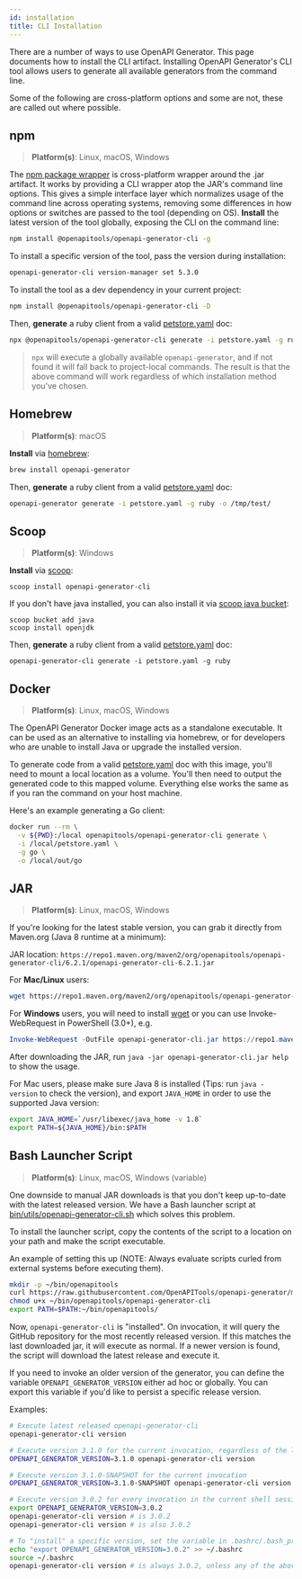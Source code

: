 ```yaml
---
id: installation
title: CLI Installation
---
```


There are a number of ways to use OpenAPI Generator. This page documents how to install the CLI artifact.
Installing OpenAPI Generator's CLI tool allows users to generate all available generators from the command line.

Some of the following are cross-platform options and some are not, these are called out where possible.

## npm

> **Platform(s)**: Linux, macOS, Windows

The [npm package wrapper](https://github.com/openapitools/openapi-generator-cli) is cross-platform wrapper around the .jar artifact. It works by providing a CLI wrapper atop the JAR's command line options. This gives a simple interface layer which normalizes usage of the command line across operating systems, removing some differences in how options or switches are passed to the tool (depending on OS).
**Install** the latest version of the tool globally, exposing the CLI on the command line:

```bash
npm install @openapitools/openapi-generator-cli -g
```

To install a specific version of the tool, pass the version during installation:
<!-- RELEASE_VERSION -->
```bash
openapi-generator-cli version-manager set 5.3.0
```
<!-- /RELEASE_VERSION -->
To install the tool as a dev dependency in your current project:

```bash
npm install @openapitools/openapi-generator-cli -D
```
Then, **generate** a ruby client from a valid [petstore.yaml](https://raw.githubusercontent.com/openapitools/openapi-generator/master/modules/openapi-generator/src/test/resources/3_0/petstore.yaml) doc:

```bash
npx @openapitools/openapi-generator-cli generate -i petstore.yaml -g ruby -o /tmp/test/
```

> `npx` will execute a globally available `openapi-generator`, and if not found it will fall back to project-local commands. The result is that the above command will work regardless of which installation method you've chosen.

## Homebrew

> **Platform(s)**: macOS

**Install** via [homebrew](https://brew.sh/):

```bash
brew install openapi-generator
```

Then, **generate** a ruby client from a valid [petstore.yaml](https://raw.githubusercontent.com/openapitools/openapi-generator/master/modules/openapi-generator/src/test/resources/3_0/petstore.yaml) doc:

```bash
openapi-generator generate -i petstore.yaml -g ruby -o /tmp/test/
```

## Scoop

> **Platform(s)**: Windows

**Install** via [scoop](https://scoop.sh/):

```
scoop install openapi-generator-cli
```

If you don't have java installed, you can also install it via [scoop java bucket](https://github.com/ScoopInstaller/Java/):

```
scoop bucket add java
scoop install openjdk
```

Then, **generate** a ruby client from a valid [petstore.yaml](https://raw.githubusercontent.com/openapitools/openapi-generator/master/modules/openapi-generator/src/test/resources/3_0/petstore.yaml) doc:

```
openapi-generator-cli generate -i petstore.yaml -g ruby
```

## Docker

> **Platform(s)**: Linux, macOS, Windows

The OpenAPI Generator Docker image acts as a standalone executable. It can be used as an alternative to installing via homebrew, or for developers who are unable to install Java or upgrade the installed version.

To generate code from a valid [petstore.yaml](https://raw.githubusercontent.com/openapitools/openapi-generator/master/modules/openapi-generator/src/test/resources/3_0/petstore.yaml) doc with this image, you'll need to mount a local location as a volume.
You'll then need to output the generated code to this mapped volume. Everything else works the same as if you ran the command on your host machine.

Here's an example generating a Go client:

```bash
docker run --rm \
  -v ${PWD}:/local openapitools/openapi-generator-cli generate \
  -i /local/petstore.yaml \
  -g go \
  -o /local/out/go
```

## JAR

> **Platform(s)**: Linux, macOS, Windows

<!-- RELEASE_VERSION -->
If you're looking for the latest stable version, you can grab it directly from Maven.org (Java 8 runtime at a minimum):

JAR location: `https://repo1.maven.org/maven2/org/openapitools/openapi-generator-cli/6.2.1/openapi-generator-cli-6.2.1.jar`

For **Mac/Linux** users:

```bash
wget https://repo1.maven.org/maven2/org/openapitools/openapi-generator-cli/6.2.1/openapi-generator-cli-6.2.1.jar -O openapi-generator-cli.jar
```

For **Windows** users, you will need to install [wget](http://gnuwin32.sourceforge.net/packages/wget.htm) or you can use Invoke-WebRequest in PowerShell (3.0+), e.g.

```powershell
Invoke-WebRequest -OutFile openapi-generator-cli.jar https://repo1.maven.org/maven2/org/openapitools/openapi-generator-cli/6.2.1/openapi-generator-cli-6.2.1.jar
```
<!-- /RELEASE_VERSION -->

After downloading the JAR, run `java -jar openapi-generator-cli.jar help` to show the usage.

For Mac users, please make sure Java 8 is installed (Tips: run `java -version` to check the version), and export `JAVA_HOME` in order to use the supported Java version:

```bash
export JAVA_HOME=`/usr/libexec/java_home -v 1.8`
export PATH=${JAVA_HOME}/bin:$PATH
```

## Bash Launcher Script

> **Platform(s)**: Linux, macOS, Windows (variable)

One downside to manual JAR downloads is that you don't keep up-to-date with the latest released version. We have a Bash launcher script at [bin/utils/openapi-generator-cli.sh](https://raw.githubusercontent.com/OpenAPITools/openapi-generator/master/bin/utils/openapi-generator-cli.sh) which solves this problem.

To install the launcher script, copy the contents of the script to a location on your path and make the script executable.

An example of setting this up (NOTE: Always evaluate scripts curled from external systems before executing them).

```bash
mkdir -p ~/bin/openapitools
curl https://raw.githubusercontent.com/OpenAPITools/openapi-generator/master/bin/utils/openapi-generator-cli.sh > ~/bin/openapitools/openapi-generator-cli
chmod u+x ~/bin/openapitools/openapi-generator-cli
export PATH=$PATH:~/bin/openapitools/
```

Now, `openapi-generator-cli` is "installed". On invocation, it will query the GitHub repository for the most recently released version. If this matches the last downloaded jar,
it will execute as normal. If a newer version is found, the script will download the latest release and execute it.

If you need to invoke an older version of the generator, you can define the variable `OPENAPI_GENERATOR_VERSION` either ad hoc or globally. You can export this variable if you'd like to persist a specific release version.

Examples:

```bash
# Execute latest released openapi-generator-cli
openapi-generator-cli version

# Execute version 3.1.0 for the current invocation, regardless of the latest released version
OPENAPI_GENERATOR_VERSION=3.1.0 openapi-generator-cli version

# Execute version 3.1.0-SNAPSHOT for the current invocation
OPENAPI_GENERATOR_VERSION=3.1.0-SNAPSHOT openapi-generator-cli version

# Execute version 3.0.2 for every invocation in the current shell session
export OPENAPI_GENERATOR_VERSION=3.0.2
openapi-generator-cli version # is 3.0.2
openapi-generator-cli version # is also 3.0.2

# To "install" a specific version, set the variable in .bashrc/.bash_profile
echo "export OPENAPI_GENERATOR_VERSION=3.0.2" >> ~/.bashrc
source ~/.bashrc
openapi-generator-cli version # is always 3.0.2, unless any of the above overrides are done ad hoc
```
